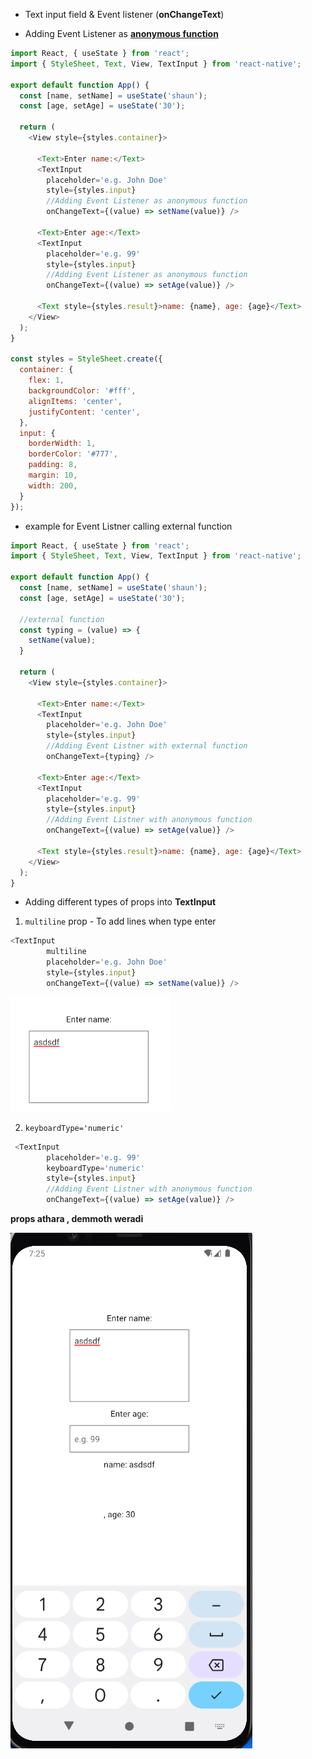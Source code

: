 * Text input field & Event listener (**onChangeText**)

* Adding Event Listener as <u>**anonymous function**</u>
```js
import React, { useState } from 'react';
import { StyleSheet, Text, View, TextInput } from 'react-native';

export default function App() {
  const [name, setName] = useState('shaun');
  const [age, setAge] = useState('30');

  return (
    <View style={styles.container}>

      <Text>Enter name:</Text>
      <TextInput 
        placeholder='e.g. John Doe' 
        style={styles.input}
        //Adding Event Listener as anonymous function
        onChangeText={(value) => setName(value)} />

      <Text>Enter age:</Text>
      <TextInput 
        placeholder='e.g. 99' 
        style={styles.input}
        //Adding Event Listener as anonymous function
        onChangeText={(value) => setAge(value)} />

      <Text style={styles.result}>name: {name}, age: {age}</Text>
    </View>
  );
}

const styles = StyleSheet.create({
  container: {
    flex: 1,
    backgroundColor: '#fff',
    alignItems: 'center',
    justifyContent: 'center',
  },
  input: {
    borderWidth: 1,
    borderColor: '#777',
    padding: 8,
    margin: 10,
    width: 200,
  }
});
```
* example for Event Listner calling external function
```js
import React, { useState } from 'react';
import { StyleSheet, Text, View, TextInput } from 'react-native';

export default function App() {
  const [name, setName] = useState('shaun');
  const [age, setAge] = useState('30');

  //external function
  const typing = (value) => {
    setName(value);
  }

  return (
    <View style={styles.container}>

      <Text>Enter name:</Text>
      <TextInput 
        placeholder='e.g. John Doe' 
        style={styles.input}
        //Adding Event Listner with external function
        onChangeText={typing} />

      <Text>Enter age:</Text>
      <TextInput 
        placeholder='e.g. 99' 
        style={styles.input}
        //Adding Event Listner with anonymous function
        onChangeText={(value) => setAge(value)} />

      <Text style={styles.result}>name: {name}, age: {age}</Text>
    </View>
  );
}
```
* Adding different types of props into **TextInput**
1. `multiline` prop - To add lines when type enter
```js
<TextInput
        multiline
        placeholder='e.g. John Doe' 
        style={styles.input}
        onChangeText={(value) => setName(value)} />
```
<img src='./images/Screenshot 2023-09-17 192014.png'>
<br>

2. `keyboardType='numeric'` 
```js
 <TextInput 
        placeholder='e.g. 99' 
        keyboardType='numeric'
        style={styles.input}
        //Adding Event Listner with anonymous function
        onChangeText={(value) => setAge(value)} />
```
**props athara , demmoth weradi**

<img src='./images/Screenshot 2023-09-17 192537.png\'>

